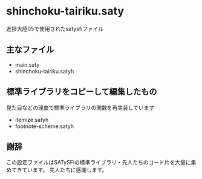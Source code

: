# shinchoku-tairiku.saty
進捗大陸05で使用されたsatysfiファイル

## 主なファイル

- main.saty
- shinchoku-tairiku.satyh

## 標準ライブラリをコピーして編集したもの

見た目などの理由で標準ライブラリの関数を再実装しています

- itemize.satyh
- footnote-scheme.satyh

## 謝辞

この設定ファイルはSATySFiの標準ライブラリ・先人たちのコード片を大量に集めてきています。
先人たちに感謝します。
